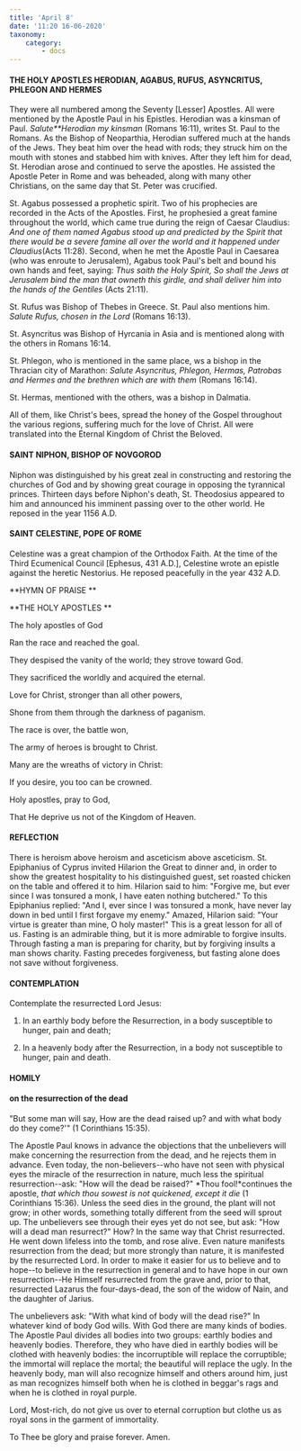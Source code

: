 ```yaml
---
title: 'April 8'
date: '11:20 16-06-2020'
taxonomy:
    category:
        - docs
---
```


#### THE HOLY APOSTLES HERODIAN, AGABUS, RUFUS, ASYNCRITUS, PHLEGON AND HERMES

They were all numbered among the Seventy [Lesser] Apostles. All were mentioned by the Apostle Paul in his Epistles. Herodian was a kinsman of Paul. *Salute**Herodian my kinsman* (Romans 16:11), writes St. Paul to the Romans. As the Bishop of Neoparthia, Herodian suffered much at the hands of the Jews. They beat him over the head with rods; they struck him on the mouth with stones and stabbed him with knives. After they left him for dead, St. Herodian arose and continued to serve the apostles. He assisted the Apostle Peter in Rome and was beheaded, along with many other Christians, on the same day that St. Peter was crucified.

St. Agabus possessed a prophetic spirit. Two of his prophecies are recorded in the Acts of the Apostles. First, he prophesied a great famine throughout the world, which came true during the reign of Caesar Claudius: *And one of them named Agabus stood up and predicted by the Spirit that there would be a severe famine all over the world and it happened under Claudius*(Acts 11:28). Second, when he met the Apostle Paul in Caesarea (who was enroute to Jerusalem), Agabus took Paul's belt and bound his own hands and feet, saying: *Thus saith the Holy Spirit, So shall the Jews at Jerusalem bind the man that owneth this girdle, and shall deliver him into the hands of the Gentiles* (Acts 21:11).

St. Rufus was Bishop of Thebes in Greece. St. Paul also mentions him. *Salute Rufus, chosen in the Lord* (Romans 16:13).

St. Asyncritus was Bishop of Hyrcania in Asia and is mentioned along with the others in Romans 16:14.

St. Phlegon, who is mentioned in the same place, ws a bishop in the Thracian city of Marathon: *Salute Asyncritus, Phlegon, Hermas, Patrobas and Hermes and the brethren which are with them* (Romans 16:14).


St. Hermas, mentioned with the others, was a bishop in Dalmatia.

All of them, like Christ's bees, spread the honey of the Gospel throughout the various regions, suffering much for the love of Christ. All were translated into the Eternal Kingdom of Christ the Beloved.

#### SAINT NIPHON, BISHOP OF NOVGOROD

Niphon was distinguished by his great zeal in constructing and restoring the churches of God and by showing great courage in opposing the tyrannical princes. Thirteen days before Niphon's death, St. Theodosius appeared to him and announced his imminent passing over to the other world. He reposed in the year 1156 A.D.

#### SAINT CELESTINE, POPE OF ROME

Celestine was a great champion of the Orthodox Faith. At the time of the Third Ecumenical Council [Ephesus, 431 A.D.], Celestine wrote an epistle against the heretic Nestorius. He reposed peacefully in the year 432 A.D.



**HYMN OF PRAISE 
**

**THE HOLY APOSTLES
**

The holy apostles of God

Ran the race and reached the goal.

They despised the vanity of the world; they strove toward God.

They sacrificed the worldly and acquired the eternal.

Love for Christ, stronger than all other powers,

Shone from them through the darkness of paganism.

The race is over, the battle won,

The army of heroes is brought to Christ.

Many are the wreaths of victory in Christ:

If you desire, you too can be crowned.

Holy apostles, pray to God,

That He deprive us not of the Kingdom of Heaven.


#### REFLECTION

There is heroism above heroism and asceticism above asceticism. St. Epiphanius of Cyprus invited Hilarion the Great to dinner and, in order to show the greatest hospitality to his distinguished guest, set roasted chicken on the table and offered it to him. Hilarion said to him: "Forgive me, but ever since I was tonsured a monk, I have eaten nothing butchered." To this Epiphanius replied: "And I, ever since I was tonsured a monk, have never lay down in bed until I first forgave my enemy." Amazed, Hilarion said: "Your virtue is greater than mine, O holy master!" This is a great lesson for all of us. Fasting is an admirable thing, but it is more admirable to forgive insults. Through fasting a man is preparing for charity, but by forgiving insults a man shows charity. Fasting precedes forgiveness, but fasting alone does not save without forgiveness.

#### CONTEMPLATION

Contemplate the resurrected Lord Jesus:

1.  In an earthly body before the Resurrection, in a body susceptible to hunger, pain and death;

1.  In a heavenly body after the Resurrection, in a body not susceptible to hunger, pain and death.



#### HOMILY

#### on the resurrection of the dead

"But some man will say, How are the dead raised up? and with what body do they come?'" (1 Corinthians 15:35).

The Apostle Paul knows in advance the objections that the unbelievers will make concerning the resurrection from the dead, and he rejects them in advance. Even today, the non-believers--who have not seen with physical eyes the miracle of the resurrection in nature, much less the spiritual resurrection--ask: "How will the dead be raised?" *Thou fool!*continues the apostle, *that which thou sowest is not quickened, except it die* (1 Corinthians 15:36). Unless the seed dies in the ground, the plant will not grow; in other words, something totally different from the seed will sprout up. The unbelievers see through their eyes yet do not see, but ask: "How will a dead man resurrect?" How? In the same way that Christ resurrected. He went down lifeless into the tomb, and rose alive. Even nature manifests resurrection from the dead; but more strongly than nature, it is manifested by the resurrected Lord. In order to make it easier for us to believe and to hope--to believe in the resurrection in general and to have hope in our own resurrection--He Himself resurrected from the grave and, prior to that, resurrected Lazarus the four-days-dead, the son of the widow of Nain, and the daughter of Jarius.

The unbelievers ask: "With what kind of body will the dead rise?" In whatever kind of body God wills. With God there are many kinds of bodies. The Apostle Paul divides all bodies into two groups: earthly bodies and heavenly bodies. Therefore, they who have died in earthly bodies will be clothed with heavenly bodies: the incorruptible will replace the corruptible; the immortal will replace the mortal; the beautiful will replace the ugly. In the heavenly body, man will also recognize himself and others around him, just as man recognizes himself both when he is clothed in beggar's rags and when he is clothed in royal purple.

Lord, Most-rich, do not give us over to eternal corruption but clothe us as royal sons in the garment of immortality.

To Thee be glory and praise forever. Amen.

 
